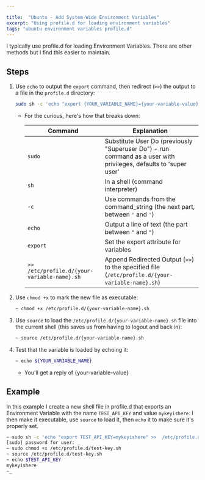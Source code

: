 ```yaml
---

title:  "Ubuntu - Add System-Wide Environment Variables"
excerpt: "Using profile.d for loading environment variables"
tags: "ubuntu environment variables profile.d"
---
```


I typically use profile.d for loading Environment Variables. There are other methods but I find this easier to maintain.

## Steps

1. Use `echo` to output the `export` command, then redirect (`>>`) the output to a file in the `profile.d` directory:

    ```zsh
    sudo sh -c 'echo "export {YOUR_VARIABLE_NAME}={your-variable-value}" >>  /etc/profile.d/{your-variable-name}.sh'
    ```   

    - For the curious, here's how that breaks down:

        | Command | Explanation |
        | -| - | 
        | `sudo` | Substitute User Do (previously "Superuser Do") - run command as a user with privileges, defaults to 'super user' |
        | `sh` | In a shell (command interpreter) |
        | `-c` | Use commands from the command_string (the next part, between `'` and `'`) |
        | `echo` | Output a line of text (the part between `"` and `"`) |
        | `export` | Set the export attribute for variables | 
        | `>> /etc/profile.d/{your-variable-name}.sh` | Append Redirected Output (`>>`) to the specified file (`/etc/profile.d/{your-variable-name}.sh`) |

1. Use `chmod +x` to mark the new file as executable:

    ```zsh
    ~ chmod +x /etc/profile.d/{your-variable-name}.sh
    ```

1. Use `source` to load the `/etc/profile.d/{your-variable-name}.sh` file into the current shell (this saves us from having to logout and back in):

    ```zsh
    ~ source /etc/profile.d/{your-variable-name}.sh 
    ```

1. Test that the variable is loaded by echoing it:

    ```zsh
    ~ echo ${YOUR_VARIABLE_NAME}
    ```
    - You'll get a reply of {your-variable-value}

## Example

In this example I create a new shell file in profile.d that exports an Environment Variable with the name `TEST_API_KEY` and value `mykeyishere`. I then make it executable, use `source` to load it, then `echo` it to make sure it's properly set.

```zsh
~ sudo sh -c 'echo "export TEST_API_KEY=mykeyishere" >>  /etc/profile.d/test-key.sh' 
[sudo] password for user: _
~ sudo chmod +x /etc/profile.d/test-key.sh 
~ source /etc/profile.d/test-key.sh 
~ echo $TEST_API_KEY
mykeyishere
~_
```